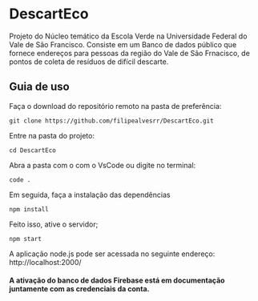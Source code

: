 # DescartEco
Projeto do Núcleo temático da Escola Verde na Universidade Federal do Vale de São Francisco. Consiste em um Banco de dados público que fornece endereços para pessoas da região do Vale de São Frnacisco, de pontos de coleta de resíduos de difícil descarte.

## Guia de uso
Faça o download do repositório remoto na pasta de preferência:
```
git clone https://github.com/filipealvesrr/DescartEco.git
```

Entre na pasta do projeto:
  ```
  cd DescartEco
  ```

Abra a pasta com o com o VsCode ou digite no terminal:
  ```
  code .
  ```

Em seguida, faça a instalação das dependências
  ```
  npm install
  ```
  

Feito isso, ative o servidor;
  ```
  npm start
  ```
  
A aplicação node.js pode ser acessada no seguinte endereço: http://localhost:2000/

#### A ativação do banco de dados Firebase está em documentação juntamente com as credenciais da conta.
